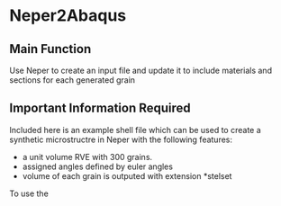 # Neper2Abaqus
## Main Function
Use Neper to create an input file and update it to include materials and sections for each generated grain
## Important Information Required
Included here is an example shell file which can be used to create a synthetic microstructre in Neper with the following features:
* a unit volume RVE with 300 grains.
* assigned angles defined by euler angles
* volume of each grain is outputed with extension *stelset

To use the
